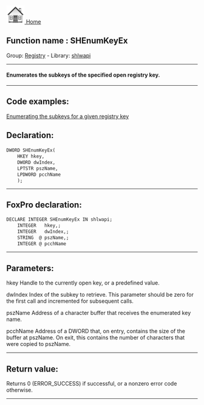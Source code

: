 [<img src="../../images/home.png"> Home ](https://github.com/VFPX/Win32API)  

## Function name : SHEnumKeyEx
Group: [Registry](../../functions_group.md#Registry)  -  Library: [shlwapi](../../../libraries.md#shlwapi)  
***  


#### Enumerates the subkeys of the specified open registry key.
***  


## Code examples:
[Enumerating the subkeys for a given registry key](../../samples/sample_130.md)  

## Declaration:
```foxpro  
DWORD SHEnumKeyEx(
    HKEY hkey,
    DWORD dwIndex,
    LPTSTR pszName,
    LPDWORD pcchName
    );  
```  
***  


## FoxPro declaration:
```foxpro  
DECLARE INTEGER SHEnumKeyEx IN shlwapi;
   	INTEGER   hkey,;
   	INTEGER   dwIndex,;
   	STRING  @ pszName,;
   	INTEGER @ pcchName  
```  
***  


## Parameters:
hkey 
Handle to the currently open key, or a predefined value.

dwIndex 
Index of the subkey to retrieve. This parameter should be zero for the first call and incremented for subsequent calls. 

pszName 
Address of a character buffer that receives the enumerated key name. 

pcchName 
Address of a DWORD that, on entry, contains the size of the buffer at pszName. On exit, this contains the number of characters that were copied to pszName.  
***  


## Return value:
Returns 0 (ERROR_SUCCESS) if successful, or a nonzero error code otherwise.  
***  

